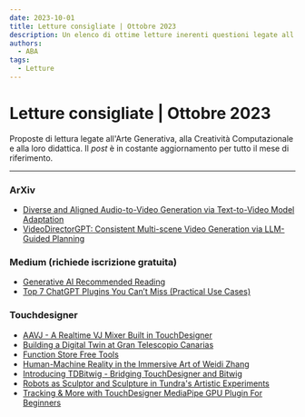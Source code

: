 ```yaml
---
date: 2023-10-01
title: Letture consigliate | Ottobre 2023
description: Un elenco di ottime letture inerenti questioni legate all'Arte Generatività, alla Creatività Computazionale e alla loro didattica (ottobre 2023). 
authors: 
  - ABA
tags:
  - Letture
---
```

 
# Letture consigliate | Ottobre 2023

Proposte di lettura legate all'Arte Generativa, alla Creatività Computazionale e alla loro didattica. Il _post_ è in costante aggiornamento per tutto il mese di riferimento.
 <!-- more -->
---

### ArXiv

- [Diverse and Aligned Audio-to-Video Generation via Text-to-Video Model Adaptation](https://cdx.to/izPepxN)
- [VideoDirectorGPT: Consistent Multi-scene Video Generation via LLM-Guided Planning](https://cdx.to/6rJzOMS)

### Medium (richiede iscrizione gratuita)

- [Generative AI Recommended Reading](https://cdx.to/JWIlkVL)
- [Top 7 ChatGPT Plugins You Can’t Miss (Practical Use Cases)](https://medium.com/@eldatero/top-7-chatgpt-plugins-you-cant-miss-practical-use-cases-25c4e4e2f974)

### Touchdesigner

- [AAVJ - A Realtime VJ Mixer Built in TouchDesigner](https://cdx.to/LE83F1G)
- [Building a Digital Twin at Gran Telescopio Canarias](https://cdx.to/c5NdpDt)
- [Function Store Free Tools](https://cdx.to/XG0XDrq)
- [Human-Machine Reality in the Immersive Art of Weidi Zhang](https://cdx.to/RrCdtSS)
- [Introducing TDBitwig - Bridging TouchDesigner and Bitwig](https://cdx.to/0iLnhkG)
- [Robots as Sculptor and Sculpture in Tundra's Artistic Experiments](https://cdx.to/nLl7e7n)
- [Tracking & More with TouchDesigner MediaPipe GPU Plugin For Beginners](https://cdx.to/whXezxw)